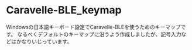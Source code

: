 # Caravelle-BLE_keymap

Windowsの日本語キーボード設定でCaravelle-BLEを使うためのキーマップです。
なるべくデフォルトのキーマップに沿うよう作成しましたが、記号入力などはかなりいじっています。